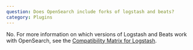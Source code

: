```yaml
---
question: Does OpenSearch include forks of logstash and beats?
category: Plugins
---
```


No. For more information on which versions of Logstash and Beats work with OpenSearch, see the [Compatibility Matrix for Logstash](https://opensearch.org/docs/latest/clients/agents-and-ingestion-tools/index/#compatibility-matrix-for-logstash).